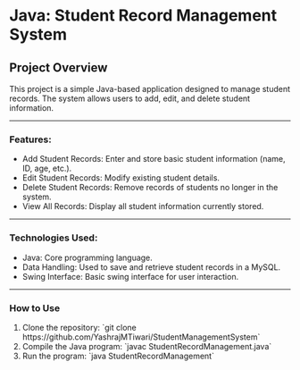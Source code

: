# Java: Student Record Management System
## Project Overview

This project is a simple Java-based application designed to manage student records. The system allows users to add, edit, and delete student information.
<hr>
<h3>Features:</h3>
<ul>
  <li>Add Student Records: Enter and store basic student information (name, ID, age, etc.).</li>
  <li>Edit Student Records: Modify existing student details.</li>
  <li>Delete Student Records: Remove records of students no longer in the system.</li>
  <li>View All Records: Display all student information currently stored.</li>
</ul>
<hr>
<h3>Technologies Used:</h3>
<ul>
  <li>Java: Core programming language.</li>
  <li>Data Handling: Used to save and retrieve student records in a MySQL.</li>
  <li>Swing Interface: Basic swing interface for user interaction.</li>
</ul>
<hr>
<h3>How to Use</h3>
<ol>
  <li>Clone the repository: `git clone https://github.com/YashrajMTiwari/StudentManagementSystem` </li>
  <li>Compile the Java program: `javac StudentRecordManagement.java`</li>
  <li>Run the program: `java StudentRecordManagement`</li>
</ol>
